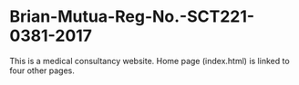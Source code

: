 # Brian-Mutua-Reg-No.-SCT221-0381-2017
This is a medical consultancy website.
Home page (index.html) is linked to four other pages.
